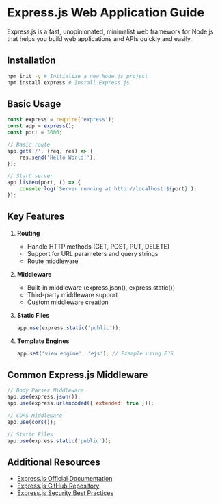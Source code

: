 # Express.js Web Application Guide

Express.js is a fast, unopinionated, minimalist web framework for Node.js that helps you build web applications and APIs quickly and easily.

## Installation

```bash
npm init -y # Initialize a new Node.js project
npm install express # Install Express.js
```

## Basic Usage

```javascript
const express = require('express');
const app = express();
const port = 3000;

// Basic route
app.get('/', (req, res) => {
	res.send('Hello World!');
});

// Start server
app.listen(port, () => {
	console.log(`Server running at http://localhost:${port}`);
});
```

## Key Features

1. **Routing**

   - Handle HTTP methods (GET, POST, PUT, DELETE)
   - Support for URL parameters and query strings
   - Route middleware

2. **Middleware**

   - Built-in middleware (express.json(), express.static())
   - Third-party middleware support
   - Custom middleware creation

3. **Static Files**

   ```javascript
   app.use(express.static('public'));
   ```

4. **Template Engines**
   ```javascript
   app.set('view engine', 'ejs'); // Example using EJS
   ```

## Common Express.js Middleware

```javascript
// Body Parser Middleware
app.use(express.json());
app.use(express.urlencoded({ extended: true }));

// CORS Middleware
app.use(cors());

// Static Files
app.use(express.static('public'));
```

## Additional Resources

- [Express.js Official Documentation](https://expressjs.com/)
- [Express.js GitHub Repository](https://github.com/expressjs/express)
- [Express.js Security Best Practices](https://expressjs.com/en/advanced/best-practice-security.html)
